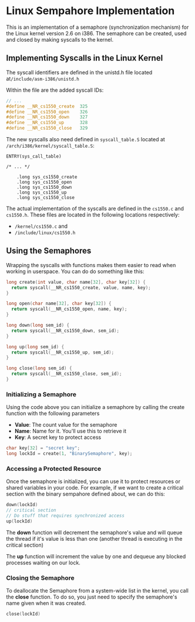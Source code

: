 # Linux Sempahore Implementation
This is an implementation of a semaphore (synchronization mechanism) for the Linux kernel version 2.6 on i386. The semaphore can be created, used and closed by making syscalls to the kernel.

## Implementing Syscalls in the Linux Kernel

The syscall identifiers are defined in the unistd.h file located at`/include/asm-i386/unistd.h`

Within the file are the added syscall IDs:

```C
// ... 
#define __NR_cs1550_create  325
#define __NR_cs1550_open    326
#define __NR_cs1550_down    327
#define __NR_cs1550_up      328
#define __NR_cs1550_close   329
```

The new syscalls also need defined in `syscall_table.S` located at `/arch/i386/kernel/syscall_table.S`:

```
ENTRY(sys_call_table)

/* ... */

	.long sys_cs1550_create
	.long sys_cs1550_open
	.long sys_cs1550_down
	.long sys_cs1550_up
	.long sys_cs1550_close
```

The actual implementation of the syscalls are defined in the `cs1550.c` and `cs1550.h`. These files are located in the following locations respectively:

* `/kernel/cs1550.c` and
* `/include/linux/cs1550.h`

## Using the Semaphores 

Wrapping the syscalls with functions makes them easier to read when working in userspace. You can do do something like this:

```C
long create(int value, char name[32], char key[32]) {
  return syscall(__NR_cs1550_create, value, name, key);
}

long open(char name[32], char key[32]) {
  return syscall(__NR_cs1550_open, name, key);
}

long down(long sem_id) {
  return syscall(__NR_cs1550_down, sem_id);
}

long up(long sem_id) {
  return syscall(__NR_cs1550_up, sem_id);
}

long close(long sem_id) {
  return syscall(__NR_cs1550_close, sem_id);
}
```

### Initializing a Semaphore

Using the code above you can initialize a semaphore by calling the create function with the following parameters
* **Value**: The count value for the semaphore 
* **Name**: Name for it. You'll use this to retrieve it
* **Key**: A secret key to protect access 

```C
char key[32] = "secret key";
long lockId = create(1, "BinarySemaphore", key);
```

### Accessing a Protected Resource

Once the semaphore is initialized, you can use it to protect resources or shared variables in your code. For example, if we want to create a critical section with the binary sempahore defined about, we can do this:

```C
down(lockId)
// critical section
// Do stuff that requires synchronized access
up(lockId)
```

The **down** function will decrement the semaphore's value and will queue the thread if it's value is less than one (another thread is executing in the critical section)

The **up** function will increment the value by one and dequeue any blocked processes waiting on our lock. 

### Closing the Semaphore 

To deallocate the Semaphore from a system-wide list in the kernel, you call the **close** function. To do so, you just need to specify the semaphore's name given when it was created. 

```C
close(lockId)
```











